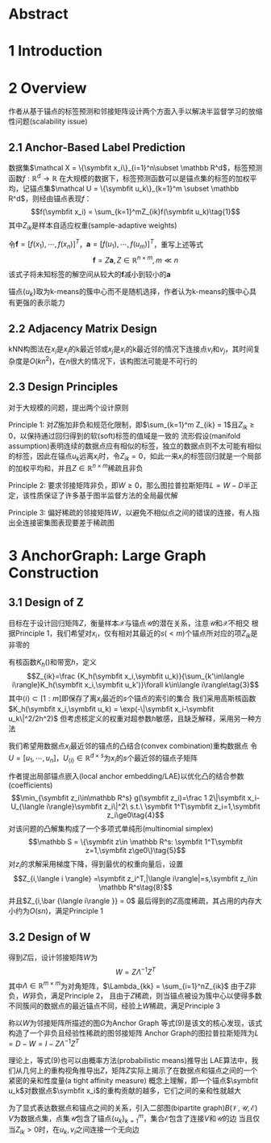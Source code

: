 # Abstract
# 1 Introduction
# 2 Overview
作者从基于锚点的标签预测和邻接矩阵设计两个方面入手以解决半监督学习的放缩性问题(scalability issue)

## 2.1 Anchor-Based Label Prediction
数据集$\mathcal X = \{\symbfit x_i\}_{i=1}^n\subset \mathbb R^d$，标签预测函数$f:\mathbb R^d \to \mathbb R$
在大规模的数据下，标签预测函数可以是锚点集的标签的加权平均，记锚点集$\mathcal U = \{\symbfit u_k\}_{k=1}^m \subset \mathbb R^d$，则经由锚点表现$f$：
$$f(\symbfit x_i) = \sum_{k=1}^mZ_{ik}f(\symbfit u_k)\tag{1}$$
其中$Z_{ik}$是样本自适应权重(sample-adaptive weights)

令$\boldsymbol f= [f(x_1),\cdots,f(x_n)]^T$，$\boldsymbol a = [f(u_1),\cdots,f(u_m)]^T$，重写上述等式
$$\boldsymbol f=Z\boldsymbol a, Z\in\mathbb R^{n\times m},m\ll n\tag
{2}$$
该式子将未知标签的解空间从较大的$\boldsymbol f$减小到较小的$\boldsymbol a$

锚点$\{u_k\}$取为k-means的簇中心而不是随机选择，作者认为k-means的簇中心具有更强的表示能力

## 2.2 Adjacency Matrix Design
kNN构图法在$x_i$是$x_j$的k最近邻或$x_j$是$x_i$的k最近邻的情况下连接点$v_i$和$v_j$，其时间复杂度是$O(kn^2)$，在$n$很大的情况下，该构图法可能是不可行的

## 2.3 Design Principles
对于大规模的问题，提出两个设计原则

Principle 1:
对$Z$施加非负和规范化限制，即$\sum_{k=1}^m Z_{ik} = 1$且$Z_{ik}\ge 0$，以保持通过回归得到的软(soft)标签的值域是一致的
流形假设(manifold assumption)表明连续的数据点应有相似的标签，独立的数据点则不太可能有相似的标签，因此在锚点$u_k$远离$x_i$时，令$Z_{ik}=0$，如此一来$x_i$的标签回归就是一个局部的加权平均和，并且$Z\in \mathbb R^{n\times m}$稀疏且非负

Principle 2:
要求邻接矩阵非负，即$W\ge 0$，那么图拉普拉斯矩阵$L =  W  - D$半正定，该性质保证了许多基于图半监督方法的全局最优解

Principle 3:
偏好稀疏的邻接矩阵$W$，以避免不相似点之间的错误的连接，有人指出全连接密集图表现要差于稀疏图
# 3 AnchorGraph: Large Graph Construction
## 3.1 Design of Z
目标在于设计回归矩阵$Z$，衡量样本$\mathcal X$与锚点$\mathcal U$的潜在关系，注意$\mathcal U$和$\mathcal X$不相交
根据Principle 1，我们希望对$x_i$，仅有相对其最近的$s(<m)$个锚点所对应的项$Z_{ik}$是非零的

有核函数$K_h()$和带宽$h$，定义
$$Z_{ik}=\frac {K_h(\symbfit x_i,\symbfit u_k)}{\sum_{k'\in\langle i\rangle}K_h(\symbfit x_i,\symbfit u_k')}\forall k\in\langle i\rangle\tag{3}$$
其中$\langle i\rangle \subset [1:m]$即保存了离$x_i$最近的$s$个锚点的索引的集合
我们采用高斯核函数$K_h(\symbfit x_i,\symbfit u_k) = \exp(-\|\symbfit x_i-\symbfit u_k\|^2/2h^2)$
但考虑核定义的权重对超参数$h$敏感，且缺乏解释，采用另一种方法

我们希望用数据点$x_i$最近邻的锚点的凸结合(convex combination)重构数据点
令$U = [u_1,\cdots, u_n]$，$U_{\langle i \rangle}\in \mathbb R^{d\times s}$为$x_i$的$s$个最近邻的锚点子矩阵

作者提出局部锚点嵌入(local anchor embedding/LAE)以优化凸的结合参数(coefficients)
$$\min_{\symbfit z_i\in\mathbb R^s} g(\symbfit z_i)=\frac 1 2\|\symbfit x_i-U_{\langle i\rangle}\symbfit z_i\|^2\ s.t.\ \symbfit 1^T\symbfit z_i=1,\symbfit z_i\ge0\tag{4}$$
对该问题的凸解集构成了一个多项式单纯形(multinomial simplex)
$$\mathbb S = \{\symbfit z\in \mathbb R^s: \symbfit 1^T\symbfit z=1,\symbfit z\ge0\}\tag{5}$$
对$z_i$的求解采用梯度下降，得到最优的权重向量后，设置
$$Z_{i,\langle i \rangle} =\symbfit z_i^T,|\langle i\rangle|=s,\symbfit z_i\in \mathbb R^s\tag{8}$$
并且$Z_{i,\bar {\langle i\rangle }} = 0$
最后得到的$Z$高度稀疏，其占用的内存大小约为$O(sn)$，满足Principle 1

## 3.2 Design of W
得到$Z$后，设计邻接矩阵$W$为
$$W = Z\Lambda^{-1}Z^T\tag{9}$$
其中$\Lambda\in \mathbb R^{m\times m}$为对角矩阵，$\Lambda_{kk}  = \sum_{i=1}^nZ_{ik}$
由于$Z$非负，$W$非负，满足Principle 2，
且由于$Z$稀疏，则当锚点被设为簇中心以使得多数不同簇间的数据点的最近锚点不同，经验上$W$稀疏，满足Principle 3

称以$W$为邻接矩阵所描述的图$G$为Anchor Graph
等式(9)是该文的核心发现，该式构造了一个非负且经验性稀疏的图邻接矩阵
Anchor Graph的图拉普拉斯矩阵为$L = D - W = I - Z\Lambda^{-1}Z^T$

理论上，等式(9)也可以由概率方法(probabilistic means)推导出
LAE算法中，我们从几何上的重构视角推导出$Z$，矩阵$Z$实际上揭示了在数据点和锚点之间的一个紧密的亲和性度量(a tight affinity measure)
概念上理解，即一个锚点$\symbfit u_k$对数据点$\symbfit x_i$的重构贡献的越多，它们之间的亲和性就越大

为了显式表达数据点和锚点之间的关系，引入二部图(bipartite graph)$B(\mathcal V, \mathcal U, \mathcal E)$
$V$为数据点集，点集$\mathcal U$包含了锚点$\{u_k\}_{k=1}^m$，集合$\mathcal E$包含了连接$V$和$\mathcal U$的边
当且仅当$Z_{ik} > 0$时，在$u_k, v_i$之间连接一个无向边




